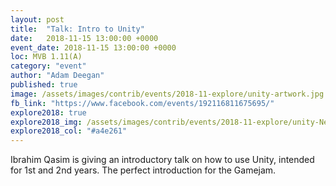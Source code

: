 ```yaml
---
layout: post
title:  "Talk: Intro to Unity"
date:   2018-11-15 13:00:00 +0000
event_date: 2018-11-15 13:00:00 +0000
loc: MVB 1.11(A)
category: "event"
author: "Adam Deegan"
published: true
image: /assets/images/contrib/events/2018-11-explore/unity-artwork.jpg
fb_link: "https://www.facebook.com/events/192116811675695/"
explore2018: true
explore2018_img: /assets/images/contrib/events/2018-11-explore/unity-Newsletter.jpg
explore2018_col: "#a4e261"
---
```


Ibrahim Qasim is giving an introductory talk on how to use Unity, intended for 1st and 2nd years.
The perfect introduction for the Gamejam.